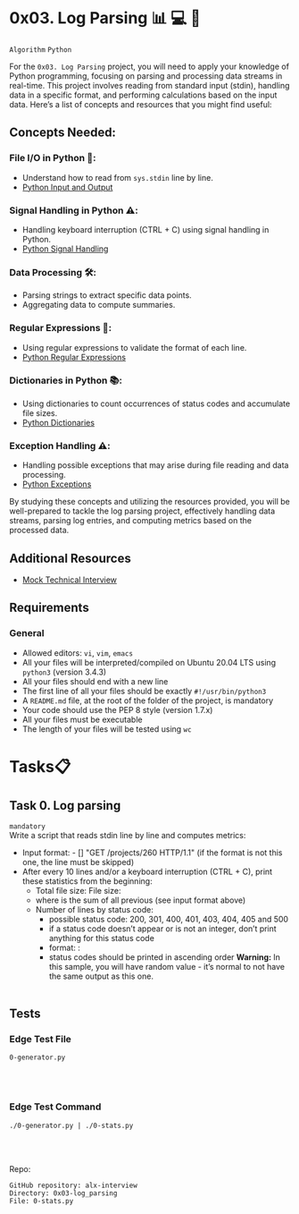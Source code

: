 # 0x03. Log Parsing 📊 💻 📜
`Algorithm` `Python`

For the `0x03. Log Parsing` project, you will need to apply your knowledge of
Python programming, focusing on parsing and processing data streams in
real-time. This project involves reading from standard input (stdin), handling
data in a specific format, and performing calculations based on the input data.
Here’s a list of concepts and resources that you might find useful:

## Concepts Needed:

### File I/O in Python 📄:
- Understand how to read from `sys.stdin` line by line.
- [Python Input and Output](https://docs.python.org/3/tutorial/inputoutput.html)

### Signal Handling in Python ⚠️:
- Handling keyboard interruption (CTRL + C) using signal handling in Python.
- [Python Signal Handling](https://docs.python.org/3/library/signal.html)

### Data Processing 🛠️:
- Parsing strings to extract specific data points.
- Aggregating data to compute summaries.

### Regular Expressions 🧵:
- Using regular expressions to validate the format of each line.
- [Python Regular Expressions](https://docs.python.org/3/library/re.html)

### Dictionaries in Python 📚:
- Using dictionaries to count occurrences of status codes and accumulate file
sizes.
- [Python Dictionaries](https://docs.python.org/3/tutorial/datastructures.html#dictionaries)

### Exception Handling ⚠️:
- Handling possible exceptions that may arise during file reading and data
processing.
- [Python Exceptions](https://docs.python.org/3/tutorial/errors.html)

By studying these concepts and utilizing the resources provided, you will be
well-prepared to tackle the log parsing project, effectively handling data
streams, parsing log entries, and computing metrics based on the processed
data.

## Additional Resources
- [Mock Technical Interview](https://www.hackerrank.com/interview/interview-preparation-kit)

## Requirements

### General

- Allowed editors: `vi`, `vim`, `emacs`
- All your files will be interpreted/compiled on Ubuntu 20.04 LTS using
`python3` (version 3.4.3)
- All your files should end with a new line
- The first line of all your files should be exactly `#!/usr/bin/python3`
- A `README.md` file, at the root of the folder of the project, is mandatory
- Your code should use the PEP 8 style (version 1.7.x)
- All your files must be executable
- The length of your files will be tested using `wc`

# Tasks📋
## Task 0. Log parsing
`mandatory` </br>
Write a script that reads stdin line by line and computes metrics:
-	Input format: <IP Address> - [<date>] "GET /projects/260 HTTP/1.1" <status code> <file size> (if the format is not this one, the line must be skipped)
-	After every 10 lines and/or a keyboard interruption (CTRL + C), print these statistics from the beginning:
	-	Total file size: File size: <total size>
	-	where <total size> is the sum of all previous <file size> (see input format above)
	-	Number of lines by status code:
		-	possible status code: 200, 301, 400, 401, 403, 404, 405 and 500
		-	if a status code doesn’t appear or is not an integer, don’t print anything for this status code
		-	format: <status code>: <number>
		-	status codes should be printed in ascending order
<b>Warning:</b> In this sample, you will have random value - it’s normal to not have the same output as this one.
<br></br>
## Tests
### Edge Test File
```
0-generator.py
```
<br></br>

### Edge Test Command
```
./0-generator.py | ./0-stats.py
```
<br></br> 

Repo:
```
GitHub repository: alx-interview
Directory: 0x03-log_parsing
File: 0-stats.py
```




